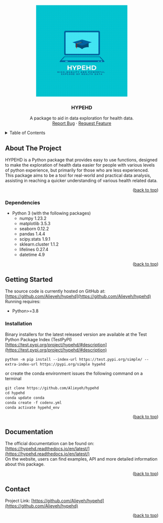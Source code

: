<a name="readme-top"></a>


<!-- PROJECT SHIELDS -->
<!--
*** I'm using markdown "reference style" links for readability.
*** Reference links are enclosed in brackets [ ] instead of parentheses ( ).
*** See the bottom of this document for the declaration of the reference variables
*** for contributors-url, forks-url, etc. This is an optional, concise syntax you may use.
*** https://www.markdownguide.org/basic-syntax/#reference-style-links
-->



<!-- PROJECT LOGO -->
<br />
<div align="center">
  <a href="https://github.com/Alieyeh/hypehd/">
    <img src="./imgs/Animated Logo 500x500 px.gif" alt="Logo" width="300" height="300">
  </a>

  <h3 align="center">HYPEHD</h3>

  <p align="center">
    A package to aid in data exploration for health data.
    <br />
    <a href="https://github.com/Alieyeh/hypehd/issues">Report Bug</a>
    ·
    <a href="https://github.com/Alieyeh/hypehd/issues">Request Feature</a>
  </p>
</div>



<!-- TABLE OF CONTENTS -->
<details>
  <summary>Table of Contents</summary>
  <ol>
    <li>
      <a href="#about-the-project">About The Project</a>
      <ul>
        <li><a href="#dependencies">Built With</a></li>
      </ul>
    </li>
    <li>
      <a href="#getting-started">Getting Started</a>
      <ul>
        <li><a href="#installation">Installation</a></li>
      </ul>
    </li>
    <li><a href="#documentation">Usage</a></li>
    <li><a href="#contact">Contact</a></li>
  </ol>
</details>



<!-- ABOUT THE PROJECT -->
## About The Project

HYPEHD is a Python package that provides easy to use functions, designed to make the exploration of health data easier for people with various levels of python experience, but primarily for those who are less experienced. This package aims to be a tool for real-world and practical data analysis, assisting in reaching a quicker understanding of various health related data.

<p align="right">(<a href="#readme-top">back to top</a>)</p>



### Dependencies
- Python 3 (with the following packages)
    - numpy 1.23.2
    - matplotlib 3.5.3
    - seaborn 0.12.2
    - pandas 1.4.4
    - scipy.stats 1.9.1
    - sklearn.cluster 1.1.2
    - lifelines 0.27.4
    - datetime 4.9


<p align="right">(<a href="#readme-top">back to top</a>)</p>



<!-- GETTING STARTED -->
## Getting Started

The source code is currently hosted on GitHub at: [https://github.com/Alieyeh/hypehd](https://github.com/Alieyeh/hypehd)
Running requires:
- Python>=3.8

### Installation

Binary installers for the latest released version are available at the Test Python Package Index (TestPyPI)
[https://test.pypi.org/project/hypehd/#description](https://test.pypi.org/project/hypehd/#description)

```shell
python -m pip install --index-url https://test.pypi.org/simple/ --extra-index-url https://pypi.org/simple hypehd
```

or create the conda environment issues the following command on a terminal
```shell
git clone https://github.com/Alieyeh/hypehd
cd hypehd
conda update conda
conda create -f codenv.yml
conda activate hypehd_env
```

<p align="right">(<a href="#readme-top">back to top</a>)</p>



<!-- Documentation -->
## Documentation
The official documentation can be found on: 
[https://hypehd.readthedocs.io/en/latest/](https://hypehd.readthedocs.io/en/latest/)<br>
On the website, users can find examples, API and more detailed information about this package.

<p align="right">(<a href="#readme-top">back to top</a>)</p>



<!-- CONTACT -->
## Contact

Project Link: [https://github.com/Alieyeh/hypehd](https://github.com/Alieyeh/hypehd)

<p align="right">(<a href="#readme-top">back to top</a>)</p>

